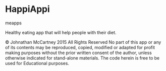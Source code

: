 # HappiAppi
meapps

Healthy eating app that will help people with their diet.

© Johnathan McCartney 2015
All Rights Reserved
No part of this app or any of its contents may be reproduced,
copied, modified or adapted for profit making purposes without 
the prior written consent of the author, unless otherwise indicated for stand-alone materials.
The code herein is free to be used for Educational purposes.

